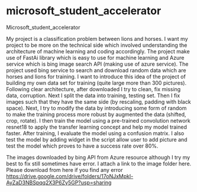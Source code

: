 # microsoft_student_accelerator
Microsoft_student_accelerator

My project is a classification problem between lions and horses.
I want my project to be more on the technical side which involved understanding the architecture of machine learning and coding accordingly.
The project make use of FastAi library which is easy to use for machine learning and Azure service which is bing image search API (making use of azure service). The project used bing service to search and download random data which are horses and lions for training. I want to introduce this idea of the project of building my own data set for training (quite large more than 300 pictures). Following clear architecture, after downloaded I try to clean, fix missing data, corruption. Next I split the data into training, testing set. Then I fix images such that they have the same side (by rescaling, padding with black space). Next, I try to modify the data by introducing some form of random to make the training process more robust by augmented the data (shifted, crop, rotate). I then train the model using a pre-trained convolution network resnet18 to apply the transfer learning concept and help my model trained faster. After training, I evaluate the model using a confusion matrix. I also test the model by adding widget in the script allow user to add picture and test the model which proves to have a success rate over 80%.

The images downloaded by bing API from Azure resource although I try my best to fix still sometimes have error. I attach a link to the image folder here.
Please download from here if you find any error https://drive.google.com/drive/folders/17oNJxMpkl-AyZaD3NBSpqq2X3P6Zy5GP?usp=sharing
